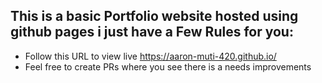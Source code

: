 ## This is a basic Portfolio website hosted using github pages i just have a Few Rules for you:
- Follow this URL to view live https://aaron-muti-420.github.io/
- Feel free to create PRs where you see there is a needs improvements

### 
